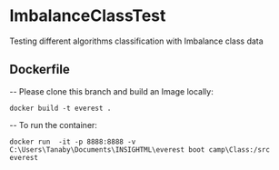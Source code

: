 # ImbalanceClassTest
Testing different algorithms classification with Imbalance class data


## Dockerfile 

-- Please clone this branch and build an Image locally:


```
docker build -t everest .
```


-- To run the container:

```
docker run  -it -p 8888:8888 -v C:\Users\Tanaby\Documents\INSIGHTML\everest boot camp\Class:/src everest
```